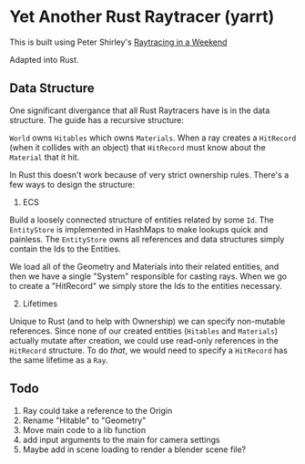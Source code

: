 # Yet Another Rust Raytracer (yarrt)

This is built using Peter Shirley's [Raytracing in a Weekend](https://github.com/petershirley/raytracinginoneweekend)

Adapted into Rust.

## Data Structure

One significant divergance that all Rust Raytracers have is in the data structure. The guide has a recursive structure:

`World` owns `Hitables` which owns `Materials`. When a ray creates a `HitRecord` (when it collides with an object) that `HitRecord` must know about the `Material` that it hit.

In Rust this doesn't work because of very strict ownership rules. There's a few ways to design the structure:

1. ECS

Build a loosely connected structure of entities related by some `Id`. The `EntityStore` is implemented in HashMaps to make lookups quick and painless. The `EntityStore` owns all references and data structures simply contain the Ids to the Entities.

We load all of the Geometry and Materials into their related entities, and then we have a single "System" responsible for casting rays. When we go to create a "HitRecord" we simply store the Ids to the entities necessary.

2. Lifetimes

Unique to Rust (and to help with Ownership) we can specify non-mutable references. Since none of our created entities (`Hitables` and `Materials`) actually mutate after creation, we could use read-only references in the `HitRecord` structure. To do *that*, we would need to specify a `HitRecord` has the same lifetime as a `Ray`.

## Todo

1. Ray could take a reference to the Origin
2. Rename "Hitable" to "Geometry"
3. Move main code to a lib function
4. add input arguments to the main for camera settings
5. Maybe add in scene loading to render a blender scene file?